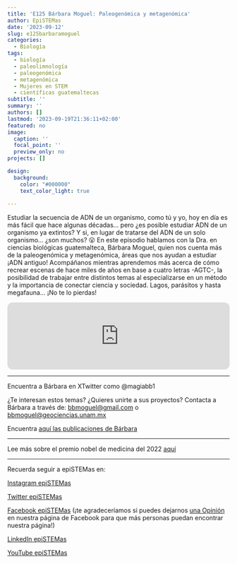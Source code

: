 ```yaml
---
title: 'E125 Bárbara Moguel: Paleogenómica y metagenómica'
author: EpiSTEMas
date: '2023-09-12'
slug: e125barbaramoguel
categories:
  - Biología
tags:
  - biología
  - paleolimnología
  - paleogenómica
  - metagenómica
  - Mujeres en STEM
  - científicas guatemaltecas
subtitle: ''
summary: ''
authors: []
lastmod: '2023-09-19T21:36:11+02:00'
featured: no
image:
  caption: ''
  focal_point: ''
  preview_only: no
projects: []

design:
  background:
    color: "#000000"
    text_color_light: true
    
---
```



Estudiar la secuencia de ADN de un organismo, como tú y yo, hoy en día es más fácil que hace algunas décadas… pero ¿es posible estudiar ADN de un organismo ya extintos? Y si, en lugar de tratarse del ADN de un solo organismo… ¿son muchos? 😮 En este episodio hablamos con la Dra. en ciencias biológicas guatemalteca, Bárbara Moguel, quien nos cuenta más de la paleogenómica y metagenómica, áreas que nos ayudan a estudiar ¡ADN antiguo! Acompáñanos mientras aprendemos más acerca de cómo recrear escenas de hace miles de años en base a cuatro letras -AGTC-, la posibilidad de trabajar entre distintos temas al especializarse en un método y la importancia de conectar ciencia y sociedad. Lagos, parásitos y hasta megafauna… ¡No te lo pierdas!

<iframe style="border-radius:12px" src="https://open.spotify.com/embed/episode/2qbAO5hKErQHPfeqO0KZ5F?utm_source=generator&theme=0" width="100%" height="152" frameBorder="0" allowfullscreen="" allow="autoplay; clipboard-write; encrypted-media; fullscreen; picture-in-picture" loading="lazy"></iframe>

- - - - -

Encuentra a Bárbara en XTwitter como @magiabb1

¿Te interesan estos temas? ¿Quieres unirte a sus proyectos? Contacta a Bárbara a través de: bbmoguel@gmail.com o bbmoguel@geociencias.unam.mx

Encuentra [aquí las publicaciones de Bárbara](https://scholar.google.com/citations?hl=es&user=nkVzZfsAAAAJ)

- - - - -

Lee más sobre el premio nobel de medicina del 2022 [aquí](https://www.nobelprize.org/prizes/medicine/2022/press-release/)


- - - - -

Recuerda seguir a epiSTEMas en:

[Instagram epiSTEMas](https://www.instagram.com/epistemas/)  

[Twitter epiSTEMas](https://twitter.com/epiSTEMas_Pod)

[Facebook epiSTEMas](https://www.facebook.com/epiSTEMasPod) (¡te agradeceríamos si puedes dejarnos [una Opinión](https://www.facebook.com/epiSTEMasPod/reviews/) en nuestra página de Facebook para que más personas puedan encontrar nuestra página!)

[LinkedIn epiSTEMas](https://www.linkedin.com/company/epistemas-podcast/)

[YouTube epiSTEMas](https://www.youtube.com/@epistemaspodcast)